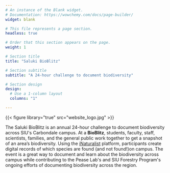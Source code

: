 ```yaml
---
# An instance of the Blank widget.
# Documentation: https://wowchemy.com/docs/page-builder/
widget: blank

# This file represents a page section.
headless: true

# Order that this section appears on the page.
weight: 1

# Section title
title: "Saluki BioBlitz"

# Section subtitle
subtitle: "A 24-hour challenge to document biodiversity"

# Section design
design:
  # Use a 1-column layout
  columns: "1"

---
```


{{< figure library="true" src="website_logo.jpg" >}}


The Saluki BioBlitz is an annual 24-hour challenge to document biodiversity across SIU's Carbondale campus. At a **BioBlitz**, students, faculty, staff, scientists, families, and the general public work together to get a snapshot of an area’s biodiversity. Using the [iNaturalist](https://www.inaturalist.org) platform, participants create digital records of which species are found (and not found!)on campus. The event is a great way to document and learn about the biodiversity across campus while contributing to the Pease Lab's and SIU Forestry Program's ongoing efforts of documenting biodiversity across the region.

